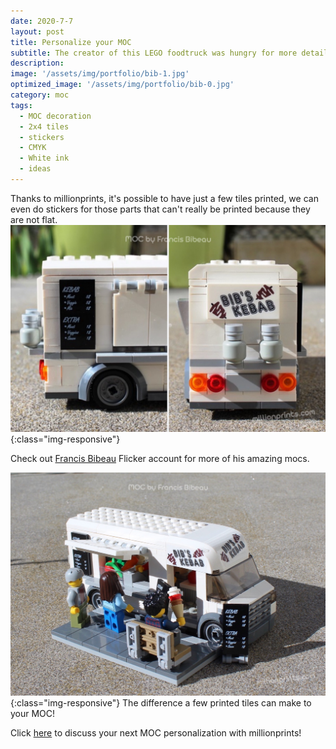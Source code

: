 ```yaml
---
date: 2020-7-7
layout: post
title: Personalize your MOC
subtitle: The creator of this LEGO foodtruck was hungry for more details  
description: 
image: '/assets/img/portfolio/bib-1.jpg'
optimized_image: '/assets/img/portfolio/bib-0.jpg'
category: moc
tags:
  - MOC decoration
  - 2x4 tiles
  - stickers
  - CMYK
  - White ink
  - ideas
---
```


Thanks to millionprints, it's possible to have just a few tiles printed, we can even do stickers for those parts that can't really be printed because they are not flat.  
![other view](/assets/img/portfolio/bib-2.jpg){:class="img-responsive"}

Check out [Francis Bibeau]( https://flic.kr/s/aHsmQAjSQG) Flicker account for more of his amazing mocs.


![other view](/assets/img/portfolio/bib-3.jpg){:class="img-responsive"}
The difference a few printed tiles can make to your MOC! 



Click [here](https://millionprints.com/contact/) to discuss your next MOC personalization with millionprints!